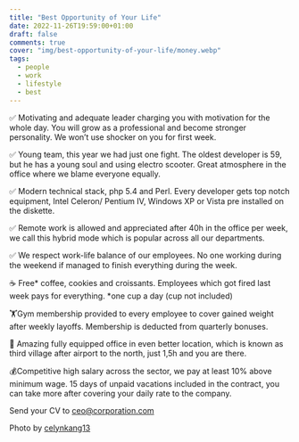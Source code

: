 ```yaml
---
title: "Best Opportunity of Your Life"
date: 2022-11-26T19:59:00+01:00
draft: false
comments: true
cover: "img/best-opportunity-of-your-life/money.webp"
tags:
  - people
  - work
  - lifestyle
  - best
---
```



✅ Motivating and adequate leader charging you with motivation for the whole day. You will grow as a professional and become stronger personality. We won’t use shocker on you for first week.

✅ Young team, this year we had just one fight. The oldest developer is 59, but he has a young soul and using electro scooter. Great atmosphere in the office where we blame everyone equally. 

✅ Modern technical stack, php 5.4 and Perl. Every developer gets top notch equipment, Intel Celeron/ Pentium IV, Windows XP or Vista pre installed on the diskette.

✅ Remote work is allowed and appreciated after 40h in the office per week, we call this hybrid mode which is popular across all our departments.

✅ We respect work-life balance of our employees. No one working during the weekend if managed to finish everything during the week. 

☕️ Free* coffee, cookies and croissants. Employees which got fired last week pays for everything. 
*one cup a day (cup not included)

🏋️Gym membership provided to every employee to cover gained weight after weekly layoffs. Membership is deducted from quarterly bonuses.

🚙 Amazing fully equipped office in even better location, which is known as third village after airport to the north, just 1,5h and you are there. 

💰Competitive high salary across the sector, we pay at least 10% above minimum wage. 15 days of unpaid vacations included in the contract, you can take more after covering your daily rate to the company.

Send your CV to [ceo@corporation.com](https://twitter.com/elonmusk)

Photo by [celynkang13](https://unsplash.com/@celynkang13)
